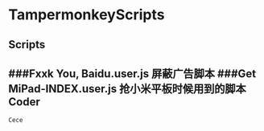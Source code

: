 TampermonkeyScripts
=========================
Scripts
--------------------------
###Fxxk You, Baidu.user.js
屏蔽广告脚本
###Get MiPad-INDEX.user.js
抢小米平板时候用到的脚本
Coder
---------------------------
    Cece
